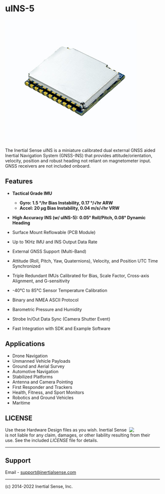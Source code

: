 # uINS-5

![uIG5](Images/uINS_5.0_400w.jpg)

The Inertial Sense uINS is a miniature calibrated dual external GNSS aided Inertial Navigation System (GNSS-INS) that provides attitude/orientation, velocity, position and robust heading not reliant on magnetometer input.  GNSS receivers are not included onboard.

## Features

- **Tactical Grade IMU**
  - **Gyro: 1.5 °/hr Bias Instability, 0.17 °/√hr ARW**
  - **Accel: 20 µg Bias Instability, 0.04 m/s/√hr VRW**
- **High Accuracy INS (w/ uINS-5):  0.05° Roll/Pitch, 0.08° Dynamic Heading** 

- Surface Mount Reflowable (PCB Module)

- Up to 1KHz IMU and INS Output Data Rate

- External GNSS Support (Multi-Band)

- Attitude (Roll, Pitch, Yaw, Quaternions), Velocity, and Position UTC Time Synchronized

- Triple Redundant IMUs Calibrated for Bias, Scale Factor, Cross-axis Alignment, and G-sensitivity

- -40°C to 85°C Sensor Temperature Calibration

- Binary and NMEA ASCII Protocol

- Barometric Pressure and Humidity

- Strobe In/Out Data Sync (Camera Shutter Event) 

- Fast Integration with SDK and Example Software

## Applications

- Drone Navigation
- Unmanned Vehicle Payloads
- Ground and Aerial Survey
- Automotive Navigation
- Stabilized Platforms
- Antenna and Camera Pointing
- First Responder and Trackers
- Health, Fitness, and Sport Monitors
- Robotics and Ground Vehicles
- Maritime

## LICENSE

<img src="https://www.oshwa.org/wp-content/uploads/2014/03/oshw-logo.svg" width="100" align="right" />

Use these Hardware Design files as you wish.  Inertial Sense is not liable for any claim, damages, or other liability resulting from their use.  See the included *LICENSE* file for details.

------

## Support

Email - support@inertialsense.com

------

(c) 2014-2022 Inertial Sense, Inc.
